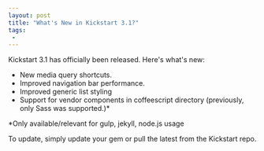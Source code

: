 ```yaml
---
layout: post
title: "What's New in Kickstart 3.1?"
tags:
 -
---
```


Kickstart 3.1 has officially been released. Here's what's new:

- New media query shortcuts.
- Improved navigation bar performance.
- Improved generic list styling
- Support for vendor components in coffeescript directory (previously, only Sass was supported.)*

*Only available/relevant for gulp, jekyll, node.js usage

To update, simply update your gem or pull the latest from the Kickstart repo.
